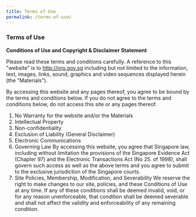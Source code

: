 ```yaml
---
title: Terms of Use
permalink: /terms-of-use/
---
```

### **Terms of Use**

**Conditions of Use and Copyright & Disclaimer Statement**
  
Please read these terms and conditions carefully. A reference to this "website" is to http://nrp.gov.sg including but not limited to the information, text, images, links, sound, graphics and video sequences displayed herein (the "Materials").
  
By accessing this website and any pages thereof, you agree to be bound by the terms and conditions below. If you do not agree to the terms and conditions below, do not access this site or any pages thereof.

1. No Warranty for the website and/or the Materials
2. Intellectual Property
3. Non-confidentiality
4. Exclusion of Liability (General Disclaimer)
5. Electronic Communications
6. Governing Law
By accessing this website, you agree that Singapore law, including without limitation the provisions of the Singapore Evidence Act (Chapter 97) and the Electronic Transactions Act (No 25. of 1998), shall govern such access as well as the above terms and you agree to submit to the exclusive jurisdiction of the Singapore courts.
7. Site Policies, Membership, Modification, and Severability
We reserve the right to make changes to our site, policies, and these Conditions of Use at any time. If any of these conditions shall be deemed invalid, void, or for any reason unenforceable, that condition shall be deemed severable and shall not affect the validity and enforceability of any remaining condition.